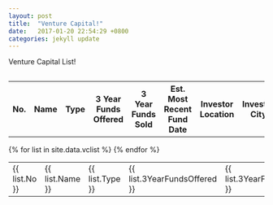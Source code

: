 ```yaml
---
layout: post
title:  "Venture Capital!"
date:   2017-01-20 22:54:29 +0800
categories: jekyll update
---
```

Venture Capital List!

<table  align="left">
  <tr>
  <th>
  No.
  </th>	
   <th>
  Name
  </th>
   <th>
  Type
  </th>
  <th>
  3 Year Funds Offered
  </th>
    <th>
  3 Year Funds Sold
  </th>
  <th>
  Est. Most Recent Fund Date
  </th>
  <th>
  Investor Location
  </th>
   <th>
  Investor City
  </th>
   <th>
  Investor State
  </th>
   <th>
  Investor Country
  </th>
   <th>
  Portfolio Size
  </th>
   <th>
  Number of Deals
  </th>
   <th>
  Website
  </th>
  <th>
  Average Growth Score
  </th>
  </tr>
  </table>
  <table  align="left">
  <tr>
  {% for list in site.data.vclist %}
   <td>
        {{ list.No }}
    </td>
     <td>
        {{ list.Name }}
    </td>
      <td>
        {{ list.Type }}
    </td>
     <td>
        {{ list.3YearFundsOffered }}
    </td>
    <td>
        {{ list.3YearFundsSold }}
    </td>
     <td>
        {{ list.EstMostRecentFundDate }}
    </td>
    <td>
        {{ list.InvestorLocation }}
    </td>
    <td>
        {{ list.InvestorCity }}
    </td>
      <td>
        {{ list.InvestorState }}
    </td>
     <td>
        {{ list.InvestorCountry }}
    </td>
     <td>
        {{ list.PortfolioSize }}
    </td>
       <td>
        {{ list.NumberofDeals }}
    </td>
    <td>
        {{ list.Website }}
    </td>
    <td>
        {{ list.AverageGrowthScore}}
    </td>
  </tr>
  {% endfor %}
</table>
